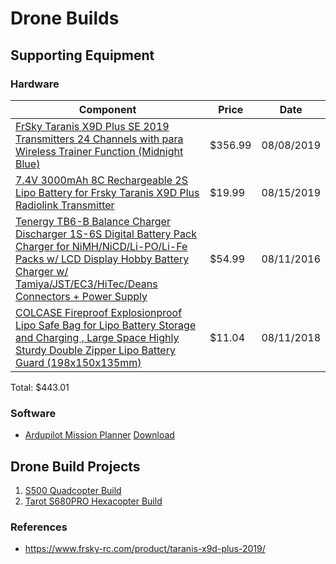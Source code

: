 # Drone Builds

## Supporting Equipment

### Hardware

| Component | Price | Date |
| - | - | - | 
| [FrSky Taranis X9D Plus SE 2019 Transmitters 24 Channels with para Wireless Trainer Function (Midnight Blue)](https://www.amazon.com/gp/product/B07VVJPL5B) | $356.99 | 08/08/2019 |
| [7.4V 3000mAh 8C Rechargeable 2S Lipo Battery for Frsky Taranis X9D Plus Radiolink Transmitter ](https://www.amazon.com/gp/product/B07MW2P71V) | $19.99 | 08/15/2019 |
| [Tenergy TB6-B Balance Charger Discharger 1S-6S Digital Battery Pack Charger for NiMH/NiCD/Li-PO/Li-Fe Packs w/ LCD Display Hobby Battery Charger w/ Tamiya/JST/EC3/HiTec/Deans Connectors + Power Supply ](https://www.amazon.com/gp/product/B00466PKE0) | $54.99 | 08/11/2016 |
| [COLCASE Fireproof Explosionproof Lipo Safe Bag for Lipo Battery Storage and Charging , Large Space Highly Sturdy Double Zipper Lipo Battery Guard (198x150x135mm) ](https://www.amazon.com/gp/product/B0719H46PF) | $11.04 | 08/11/2018 |

Total: $443.01

### Software

- [Ardupilot Mission Planner](http://ardupilot.org/planner/)  [Download](http://firmware.ardupilot.org/Tools/MissionPlanner/)

## Drone Build Projects

1. [S500 Quadcopter Build](/drone-s500-quadcopter-build.md)
2. [Tarot S680PRO Hexacopter Build](/drone-s680-hexacopter-build.md)

### References

- https://www.frsky-rc.com/product/taranis-x9d-plus-2019/
